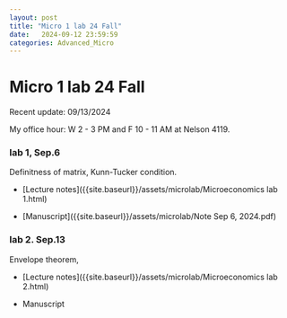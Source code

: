 ```yaml
---
layout: post
title: "Micro 1 lab 24 Fall"
date:   2024-09-12 23:59:59
categories: Advanced_Micro
---
```


# Micro 1 lab 24 Fall

Recent update: 09/13/2024

My office hour: W 2 - 3 PM and F 10 - 11 AM at Nelson 4119. 

### lab 1, Sep.6 

Definitness of matrix, Kunn-Tucker condition.

- [Lecture notes]({{site.baseurl}}/assets/microlab/Microeconomics lab 1.html)

- [Manuscript]({{site.baseurl}}/assets/microlab/Note Sep 6, 2024.pdf)

### lab 2. Sep.13

Envelope theorem, 

- [Lecture notes]({{site.baseurl}}/assets/microlab/Microeconomics lab 2.html)

- Manuscript
